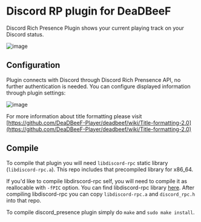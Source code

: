 # Discord RP plugin for DeaDBeeF 
Discord Rich Presence Plugin shows your current playing track on your Discord status.

![image](https://user-images.githubusercontent.com/6359901/37570313-94e681fa-2aee-11e8-8b65-cd786c999a0f.png)

## Configuration
Plugin connects with Discord through Discord Rich Prensence API, no further authentication is needed.
You can configure displayed information through plugin settings:

![image](https://user-images.githubusercontent.com/6359901/37570322-c8a79236-2aee-11e8-875f-ba317ded6b25.png)

For more information about title formatting please visit [https://github.com/DeaDBeeF-Player/deadbeef/wiki/Title-formatting-2.0](https://github.com/DeaDBeeF-Player/deadbeef/wiki/Title-formatting-2.0)

## Compile
To compile that plugin you will need `libdiscord-rpc` static library (`libdiscord-rpc.a`).
This repo includes that precompiled library for x86_64.

If you'd like to compile libdirscord-rpc self, you will need to compile it as reallocable with `-fPIC` option.
You can find libdiscord-rpc library [here](https://github.com/discordapp/discord-rpc). After compiling libdiscord-rpc you can copy `libdiscord-rpc.a` and `discord_rpc.h` into that repo.

To compile discord_presence plugin simply do `make` and `sudo make install`.
